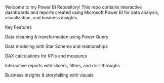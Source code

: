 Welcome to my Power BI Repository!
This repo contains interactive dashboards and reports created using Microsoft Power BI for data analysis, visualization, and business insights.

Key Features

Data cleaning & transformation using Power Query

Data modeling with Star Schema and relationships

DAX calculations for KPIs and measures

Interactive reports with slicers, filters, and drill-throughs

Business insights & storytelling with visuals
